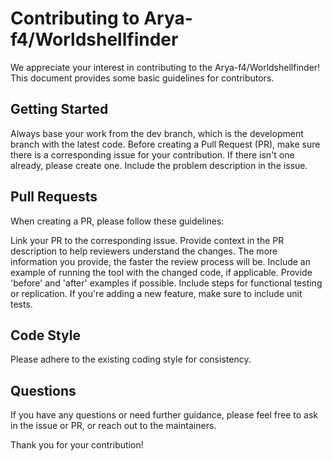 # Contributing to Arya-f4/Worldshellfinder
We appreciate your interest in contributing to the Arya-f4/Worldshellfinder! This document provides some basic guidelines for contributors.

## Getting Started
Always base your work from the dev branch, which is the development branch with the latest code.
Before creating a Pull Request (PR), make sure there is a corresponding issue for your contribution. If there isn't one already, please create one.
Include the problem description in the issue.
## Pull Requests
When creating a PR, please follow these guidelines:

Link your PR to the corresponding issue.
Provide context in the PR description to help reviewers understand the changes. The more information you provide, the faster the review process will be.
Include an example of running the tool with the changed code, if applicable. Provide 'before' and 'after' examples if possible.
Include steps for functional testing or replication.
If you're adding a new feature, make sure to include unit tests.
## Code Style
Please adhere to the existing coding style for consistency.

## Questions
If you have any questions or need further guidance, please feel free to ask in the issue or PR, or reach out to the maintainers.

Thank you for your contribution!
